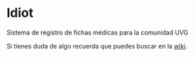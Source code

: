 # Idiot

Sistema de registro de fichas médicas para la comunidad UVG

Si tienes duda de algo recuerda que puedes buscar en la [wiki](wiki/README.md).
